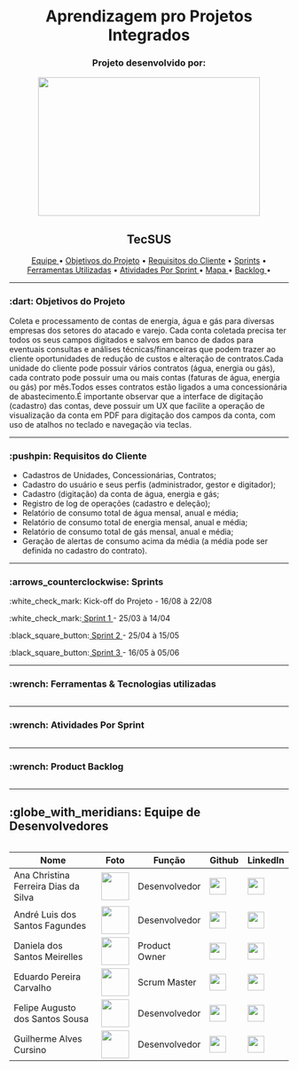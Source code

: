 <h1 align="center">Aprendizagem pro Projetos Integrados</h1>

<h3 align="center">Projeto desenvolvido por:</h3>
<p align="center">
<img src="https://github.com/UniversalDevs/Projeto_API/blob/main/Imagens/LogoUniversalDevs.jpg" width="400" height="250" align="center"/>
</p>  

<h2 align="center">TecSUS</h2>

<p align="center">
    <a href ="https://github.com/UniversalDevs/Projeto_API_TecSus/blob/main/README.md#globe_with_meridians-equipe-de-desenvolvedores"> Equipe </a>  •
    <a href ="https://github.com/FelipeASousa/Felipe/blob/main/README.md#-dart-objetivos-do-projeto"> Objetivos do Projeto</a>  • 
    <a href =""> Requisitos do Cliente</a>  • 
    <a href =""> Sprints</a>  • 
    <a href =""> Ferramentas Utilizadas</a>  • 
    <a href =""> Atividades Por Sprint </a>  • 
    <a href =""> Mapa </a>  • 
    <a href =""> Backlog </a>  • 
</p> 
<hr>
<h3> :dart: Objetivos do Projeto</h3>
<p>Coleta e processamento de contas de energia, água e gás para diversas empresas dos setores do atacado e varejo. Cada conta coletada precisa ter todos os seus campos digitados e salvos  em  banco  de  dados  para  eventuais  consultas  e  análises  técnicas/financeiras  que  podem trazer ao cliente oportunidades de redução de custos e alteração de contratos.Cada unidade do cliente pode possuir vários contratos (água, energia ou gás), cada contrato pode possuir uma ou mais contas (faturas de água, energia ou gás) por mês.Todos esses contratos estão ligados a uma concessionária de abastecimento.É importante observar que a interface de digitação (cadastro) das contas, deve possuir um UX que facilite a operação de visualização da conta em PDF para digitação dos campos da conta, com uso de atalhos no teclado e navegação via teclas.</p>
<hr>
<h3> :pushpin: Requisitos do Cliente</h3>
<ul>
    <li>Cadastros de Unidades, Concessionárias, Contratos;</li>
    <li>Cadastro do usuário e seus perfis (administrador, gestor e digitador);</li>
    <li>Cadastro (digitação) da conta de água, energia e gás;</li>
    <li>Registro de log de operações (cadastro e deleção);</li>
    <li>Relatório de consumo total de água mensal, anual e média;</li>
    <li>Relatório de consumo total de energia mensal, anual e média;</li>
    <li>Relatório de consumo total de gás mensal, anual e média;</li>
    <li>Geração de alertas de consumo acima da média (a média pode ser definida no cadastro do contrato).</li>
</ul>
<hr>


<h3>:arrows_counterclockwise: Sprints</h3>
<p>:white_check_mark: Kick-off do Projeto - 16/08 à 22/08</p>
<p>:white_check_mark:<a href=""> Sprint 1 </a>- 25/03 à 14/04</p>
<p>:black_square_button:<a href=""> Sprint 2 </a> - 25/04 à 15/05</p>
<p>:black_square_button:<a href=""> Sprint 3 </a> - 16/05 à 05/06</p>
<hr>

<h3>:wrench: Ferramentas & Tecnologias utilizadas</h3>
<img src=""/>
<hr>

<h3>:wrench: Atividades Por Sprint</h3>
<img src=""/>
<hr>

<h3>:wrench: Product Backlog</h3>
<img src=""/>
<hr>








<h2>:globe_with_meridians: Equipe de Desenvolvedores</h2>
  <table align="left">
    <thead>
      <th>Nome</th>
      <th>Foto</th>
      <th>Função</th>
      <th>Github</th>
      <th>LinkedIn</th>
    </thead>
    <tbody>
     <tr>
      <td>Ana Christina Ferreira Dias da Silva</td>
        <td>
          <img src= "" width="50px">
        </td>
      <td>Desenvolvedor</td>
      <td><a href="https://github.com/AnaChristina"><img src="https://cdn-icons-png.flaticon.com/512/25/25231.png" width="30px"></a></td>
      <td><a href="https://www.linkedin.com/in/ana-christina-silva"><img src="https://cdn-icons-png.flaticon.com/512/174/174857.png" width="30px"/></a></td>
     </tr>
     <tr>
      <td>André Luis dos Santos Fagundes</td>
        <td>
          <img src= "https://www.linkedin.com/in/andre-fagundes-63447818b/" width="50px">
        </td>
        <td>Desenvolvedor</td>
        <td><a href="https://github.com/Andre-lsf"><img src="https://cdn-icons-png.flaticon.com/512/25/25231.png" width="30px"></a></td>
        <td><a href="https://www.linkedin.com/in/andre-fagundes-63447818b/"><img src="https://cdn-icons-png.flaticon.com/512/174/174857.png" width="30px"/></a></td>
     </tr>
      <tr>
      <td>Daniela dos Santos Meirelles</td>
        <td>
          <img src= "" width="50px">
        </td>
      <td>Product Owner</td>
      <td><a href="https://github.com/DanielaMeirelles"><img src="https://cdn-icons-png.flaticon.com/512/25/25231.png" width="30px"></a></td>
      <td><a href="https://www.linkedin.com/in/daniela-meirelles-1990/"><img src="https://cdn-icons-png.flaticon.com/512/174/174857.png" width="30px"/></a></td>
     </tr>
     <tr>
      <td>Eduardo Pereira Carvalho </td>
        <td>
          <img src= "" width="50px">
        </td>
        <td>Scrum Master</td>
        <td><a href="https://github.com/EduardoPereiraCarvalho"><img src="https://cdn-icons-png.flaticon.com/512/25/25231.png" width="30px"></a></td>
        <td><a href="https://www.linkedin.com/in/eduardo-carvalho-0a1411213/"><img src="https://cdn-icons-png.flaticon.com/512/174/174857.png" width="30px"/></a></td>
     </tr>
     <tr>
     <tr>
      <td>Felipe Augusto dos Santos Sousa</td>
        <td>
          <img src= "" width="50px">
        </td>
        <td>Desenvolvedor</td>
        <td><a href="https://github.com/FelipeASousa"><img src="https://cdn-icons-png.flaticon.com/512/25/25231.png" width="30px"></a></td>
        <td><a href="https://www.linkedin.com/in/felipe-s-89938418a"><img src="https://cdn-icons-png.flaticon.com/512/174/174857.png" width="30px"/></a></td>
     </tr>
     <tr>
      <td>Guilherme Alves Cursino</td>
        <td>
          <img src= "https://www.linkedin.com/mwlite/in/guilherme-cursino-679410213" width="50px">
        </td>
        <td>Desenvolvedor</td>
        <td><a href="https://github.com/guilherme0066"><img src="https://cdn-icons-png.flaticon.com/512/25/25231.png" width="30px"></a></td>
        <td><a href="https://www.linkedin.com/mwlite/in/guilherme-cursino-679410213"><img src="https://cdn-icons-png.flaticon.com/512/174/174857.png" width="30px"/></a></td>
     </tr>
    </tbody>
  </table>
